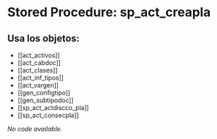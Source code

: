 # Stored Procedure: sp_act_creapla

## Usa los objetos:
- [[act_activos]]
- [[act_cabdoc]]
- [[act_clases]]
- [[act_inf_tipos]]
- [[act_vargen]]
- [[gen_configtipo]]
- [[gen_subtipodoc]]
- [[sp_act_actdiscco_pla]]
- [[sp_act_consecpla]]

*No code available.*
